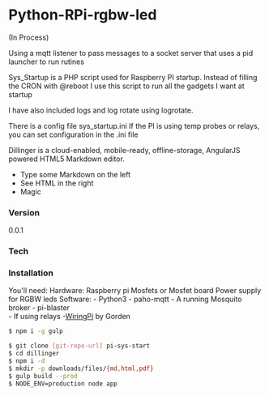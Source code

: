 # Python-RPi-rgbw-led

(In Process)


Using a mqtt listener to pass messages to a socket server that uses a pid launcher to 
run rutines

Sys_Startup is a PHP script used for Raspberry PI startup.
Instead of filling the CRON with @reboot I use this script to run all the gadgets I want at startup

I have also included logs and log rotate using logrotate.

There is a config file sys_startup.ini
If the PI is using temp probes or relays, you can set configuration in the .ini file

Dillinger is a cloud-enabled, mobile-ready, offline-storage, AngularJS powered HTML5 Markdown editor.

  - Type some Markdown on the left
  - See HTML in the right
  - Magic
### Version
0.0.1

### Tech


### Installation

You'll need:
    Hardware:
        Raspberry pi
        Mosfets or Mosfet board
        Power supply for RGBW leds 
    Software:
        - Python3
        - paho-mqtt
        - A running Mosquito broker
        - pi-blaster     
        - If using relays -[WiringPi] by Gorden

```sh
$ npm i -g gulp
```


```sh
$ git clone [git-repo-url] pi-sys-start
$ cd dillinger
$ npm i -d
$ mkdir -p downloads/files/{md,html,pdf}
$ gulp build --prod
$ NODE_ENV=production node app
```

[//]: # (These are reference links used in the body of this note and get stripped out when the markdown processor does its job. There is no need to format nicely because it shouldn't be seen. Thanks SO - http://stackoverflow.com/questions/4823468/store-comments-in-markdown-syntax)

[Steggy]: <https://github.com/steggy>
[git-repo-url]: <https://github.com/steggy/python-RPi-rgbw-led.git>
[WiringPi]: <http://wiringpi.com>
